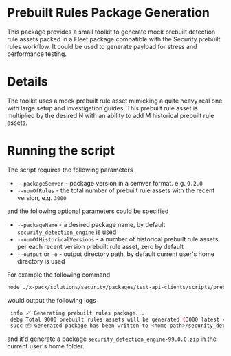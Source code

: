 # Prebuilt Rules Package Generation

This package provides a small toolkit to generate mock prebuilt detection rule assets packed in a Fleet package compatible with the Security prebuilt rules workflow. It could be used to generate payload for stress and performance testing.

# Details

The toolkit uses a mock prebuilt rule asset mimicking a quite heavy real one with large setup and investigation guides. This prebuilt rule asset is multiplied by the desired N with an ability to add M historical prebuilt rule assets.

# Running the script

The script requires the following parameters

- `--packageSemver` - package version in a semver format. e.g. `9.2.0`
- `--numOfRules` - the total number of prebuilt rule assets with the recent version, e.g. `3000`

and the following optional parameters could be specified

- `--packageName` - a desired package name, by default `security_detection_engine` is used
- `--numOfHistoricalVersions` - a number of historical prebuilt rule assets per each recent version prebuilt rule asset, zero by default
- `--output` or `-o` - output directory path, by default current user's home directory is used

For example the following command

```bash
node ./x-pack/solutions/security/packages/test-api-clients/scripts/prebuilt_rules/generate_package.js --packageSemver 99.0.0 --numOfRules 3000 --numOfHistoricalVersions 2
```

would output the following logs

```bash
 info 🪄 Generating prebuilt rules package...
 debg Total 9000 prebuilt rules assets will be generated (3000 latest version prebuilt rules assets + 6000 historical prebuilt rules assets)
 succ 📦 Generated package has been written to <home path>/security_detection_engine-99.0.0.zip (173.93 MB)
```

and it'd generate a package `security_detection_engine-99.0.0.zip` in the current user's home folder.
